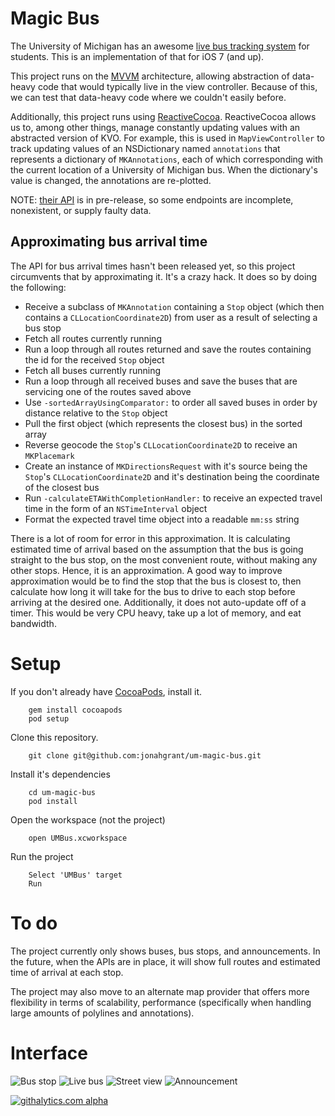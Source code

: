 # Magic Bus

The University of Michigan has an awesome [live bus tracking system](http://mbus.pts.umich.edu/) for students.  This is an implementation of that for iOS 7 (and up).

This project runs on the [MVVM](http://en.wikipedia.org/wiki/Model_View_ViewModel) architecture, allowing abstraction of data-heavy code that would typically live in the view controller.  Because of this, we can test that data-heavy code where we couldn't easily before.

Additionally, this project runs using [ReactiveCocoa](https://github.com/blog/1107-reactivecocoa-for-a-better-world).  ReactiveCocoa allows us to, among other things, manage constantly updating values with an abstracted version of KVO.  For example, this is used in ```MapViewController``` to track updating values of an NSDictionary named ```annotations``` that represents a dictionary of ```MKAnnotations```, each of which corresponding with the current location of a University of Michigan bus.  When the dictionary's value is changed, the annotations are re-plotted.

NOTE: [their API](https://github.com/magic-bus/api-documentation/) is in pre-release, so some endpoints are incomplete, nonexistent, or supply faulty data.

## Approximating bus arrival time
The API for bus arrival times hasn't been released yet, so this project circumvents that by approximating it.  It's a crazy hack.  It does so by doing the following: 
* Receive a subclass of ```MKAnnotation``` containing a ```Stop``` object (which then contains a ```CLLocationCoordinate2D```) from user as a result of selecting a bus stop
* Fetch all routes currently running
* Run a loop through all routes returned and save the routes containing the id for the received ```Stop``` object
* Fetch all buses currently running
* Run a loop through all received buses and save the buses that are servicing one of the routes saved above
* Use ```-sortedArrayUsingComparator:``` to order all saved buses in order by distance relative to the ```Stop``` object
* Pull the first object (which represents the closest bus) in the sorted array
* Reverse geocode the ```Stop```'s ```CLLocationCoordinate2D``` to receive an ```MKPlacemark```
* Create an instance of ```MKDirectionsRequest``` with it's source being the ```Stop```'s ```CLLocationCoordinate2D``` and it's destination being the coordinate of the closest bus
* Run ```-calculateETAWithCompletionHandler:``` to receive an expected travel time in the form of an ```NSTimeInterval``` object
* Format the expected travel time object into a readable ```mm:ss``` string

There is a lot of room for error in this approximation. It is calculating estimated time of arrival based on the assumption that the bus is going straight to the bus stop, on the most convenient route, without making any other stops.  Hence, it is an approximation.  A good way to improve approximation would be to find the stop that the bus is closest to, then calculate how long it will take for the bus to drive to each stop before arriving at the desired one. 
  Additionally, it does not auto-update off of a timer.  This would be very CPU heavy, take up a lot of memory, and eat bandwidth.

# Setup

If you don't already have [CocoaPods](http://cocoapods.org/), install it.

        gem install cocoapods
        pod setup
        
Clone this repository.

		git clone git@github.com:jonahgrant/um-magic-bus.git

Install it's dependencies
		
		cd um-magic-bus
		pod install

Open the workspace (not the project)
		
		open UMBus.xcworkspace
		
Run the project
		
		Select 'UMBus' target
		Run
		
		
# To do
The project currently only shows buses, bus stops, and announcements.  In the future, when the APIs are in place, it will show full routes and estimated time of arrival at each stop.

The project may also move to an alternate map provider that offers more flexibility in terms of scalability, performance (specifically when handling large amounts of polylines and annotations).

# Interface
![Bus stop](https://dl.dropboxusercontent.com/u/2177718/Screen%20Shot%202013-12-03%20at%2012.30.28%20AM.png "Bus stop")
![Live bus](https://dl.dropboxusercontent.com/u/2177718/Screen%20Shot%202013-12-03%20at%2012.30.09%20AM.png "Live bus")
![Street view](https://dl.dropboxusercontent.com/u/2177718/Screen%20Shot%202013-12-02%20at%206.31.20%20PM.png "Street view")
![Announcement](https://dl.dropboxusercontent.com/u/2177718/Screen%20Shot%202013-12-01%20at%2010.45.44%20PM.png "Announcement")

		
[![githalytics.com alpha](https://cruel-carlota.pagodabox.com/0fe6bae62d6859d30f7f447fb3b2b188 "githalytics.com")](http://githalytics.com/jonahgrant/um-magic-bus)
